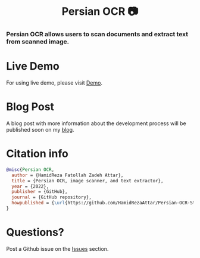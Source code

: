 ﻿
<h1 align="center">Persian OCR 📷</h1>
 
### Persian OCR allows users to scan documents and extract text from scanned image.

# Live Demo

For using live demo, please visit [Demo](https://hamidrezaattar-persian-ocr-streamlit-streamlit-pjg2k1.streamlitapp.com/).

# Blog Post

A blog post with more information about the development process will be published soon on my [blog](https://hamidrezaattar.github.io/blog/).

# Citation info
```bibtex
@misc{Persian OCR,
  author = {HamidReza Fatollah Zadeh Attar},
  title = {Persian OCR, image scanner, and text extractor},
  year = {2022},
  publisher = {GitHub},
  journal = {GitHub repository},
  howpublished = {\url{https://github.com/HamidRezaAttar/Persian-OCR-Streamlit}},
}
```

# Questions?
Post a Github issue on the [Issues](https://github.com/HamidRezaAttar/Persian-OCR-Streamlit/issues) section.
